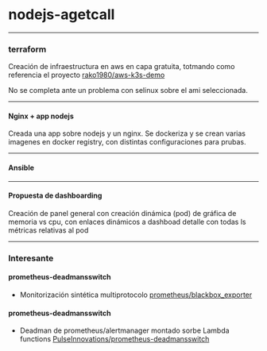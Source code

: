 # nodejs-agetcall

---
### terraform
Creación de infraestructura en aws en capa gratuita, totmando como referencia el proyecto [rako1980/aws-k3s-demo](https://github.com/rako1980/aws-k3s-demo)

No se completa ante un problema con selinux sobre el ami seleccionada. 

----- 

#### Nginx + app nodejs
Creada una app sobre nodejs y un nginx. Se dockeriza y se crean varias imagenes en docker registry, con distintas 
configuraciones para prubas.

----

#### Ansible

---

#### Propuesta de dashboarding
Creación de panel general con creación dinámica (pod) de gráfica de memoria vs cpu, con enlaces dinámicos a dashboad detalle con todas ls métricas relativas al pod

----

### Interesante

#### prometheus-deadmansswitch
 - Monitorización sintética multiprotocolo [prometheus/blackbox_exporter](https://github.com/prometheus/blackbox_exporter)

#### prometheus-deadmansswitch
 - Deadman de prometheus/alertmanager montado sorbe Lambda functions [PulseInnovations/prometheus-deadmansswitch](https://github.com/PulseInnovations/prometheus-deadmansswitch)   


